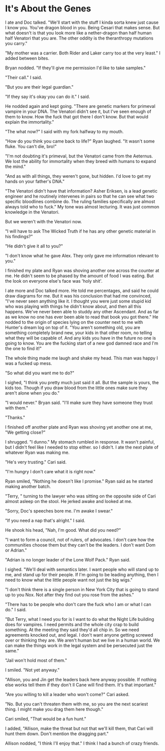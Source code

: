 # It's About the Genes

I ate and Doc talked.  "We'll start with the stuff I kinda sorta knew just cause I know you.  You've dragon blood in you.  Being Cesari that makes sense.  But what doesn't is that you look more like a nether-dragon than half human half Venatori that you are.  The other oddity is the theranthropy mutations you carry."

"My mother was a carrier.  Both Rider and Laker carry too at the very least."  I added between bites.

Bryan nodded.  "If they'll give me permission I'd like to take samples."

"Their call."  I said.

"But you are their legal guardian."

"If they say it's okay you can do it."  I said.

He nodded again and kept going.  "There are genetic markers for primeval vampire in your DNA.  The Venatori didn't see it, but I've seen enough of them to know.  How the fuck that got there I don't know.  But that would explain the immortality."

"The what now?"  I said with my fork halfway to my mouth.

"How do you think you came back to life?"  Ryan laughed.  "It wasn't some fluke.  You can't die, bro!"

"I'm not doubting it's primeval, but the Venatori came from the Aeternus.  We lost the ability for immortality when they breed with humans to expand the mind."

"And as with all things, they weren't gone, but hidden.  I'd love to get my hands on your father's DNA."

"The Venatori didn't have that information?  Asher Eriksen, is a lead genetic engineer and he routinely intervenes in pairs so that he can see what two specific bloodlines combine do.  The ruling families specifically are almost always told who to fuck."  My tone was almost lecturing.  It was just common knowledge in the Venatori.

But we weren't with the Venatori now.

"I will have to ask The Wicked Truth if he has any other genetic material in his findings?"

"He didn't give it all to you?"

"I don't know what he gave Alex.  They only gave me information relevant to you."

I finished my plate and Ryan was shoving another one across the counter at me.  He didn't seem to be phased by the amount of food I was eating.  But the look on everyone else's face was 'holy shit'.

I ate more and Doc talked more.  He told me percentages, and  said he could draw diagrams for me.  But it was his conclusion that had me convinced, "I've never seen anything like it.  I thought you were just some stupid kid who was playing with things he didn't know about, and then all this happens.  We've never been able to studdy any other Ascendant.  And as far as we know no one has ever been able to read that book you got there."  He nodded to the origin of species lying on the counter next to me with Hunter's dream log on top of it.  "You aren't something old, you are something completely brand new, your kids in that other room, no telling what they will be capable of.  And any kids you have in the future no one is going to know.  You are the fucking start of a new god damned race and I'm the one to find it!"

The whole thing made me laugh and shake my head.  This man was happy I was a fucked up mess.

"So what did you want me to do?"

I sighed, "I think you pretty much just said it all.  But the sample is yours, the kids too.  Though if you draw blood from the little ones make sure they aren't alone when you do."

"I would never."  Bryan said.  "I'll make sure they have someone they trust with them."

"Thanks."

I finished off another plate and Ryan was shoving yet another one at me, "We getting close?"

I shrugged.  "I dunno."  My stomach rumbled in response.  It wasn't painful, but I didn't feel like I needed to stop either.  so I didn't.  I ate the next plate of whatever Ryan was making me.

"He's very trusting."  Cari said.

"I'm hungry I don't care what it is right now."

Ryan smiled, "Nothing he doesn't like I promise."  Ryan said as he started making another batch.

"Terry, " turning to the lawyer who was sitting on the opposite side of Cari almost asleep on the stool.  He jerked awake and looked at me. 

"Sorry, Doc's speeches bore me.  I'm awake I swear."

"If you need a nap that's alright."  I said.

He shook his head, "Nah, I'm good.  What did you need?"

"I want to form a council, not of rulers, of advocates.  I don't care how the communities choose them but they can't be the leaders.  I don't want Dom or Adrian."

"Adrian is no longer leader of the Lone Wolf Pack."  Ryan said.

I sighed.  "We'll deal with semantics later.  I want people who will stand up to me, and stand up for their people.  If I'm going to be leading anything, then I need to know what the little people want not just the big wigs."

"I don't think there is a single person in New York City that is going to stand up to you Nox.  Not after they find out you rose from the ashes."

"There has to be people who don't care the fuck who I am or what I can do."  I said.

"But Terry, what I need you for is I want to do what the Night Life building does for vampires. I need permits and the whole city crap to build something.  At the meeting they said they'd all chip in.  So we need agreements knocked out, and legal.  I don't want anyone getting screwed over or thinking they are.  We aren't human but we live in a human world.  We can make the things work in the legal system and be persecuted just the same."

"Jail won't hold most of them."

I smiled.  "Not yet anyway."

"Allison, you and Jin get the leaders back here anyway possible.  If nothing else works tell them if they don't Il Cane will find them.  It's that important."

"Are you willing to kill a leader who won't come?"  Cari asked.

"No.  But you can't threaten them with me, so you are the next scariest thing.  I might make you drag them here though."

Cari smiled, "That would be a fun hunt."

I added, "Allison, make the threat but not that we'll kill them, that Cari will hunt them down.  Don't mention the dragging part."

Allison nodded, "I think I'll enjoy that."  I think I had a bunch of crazy friends.
